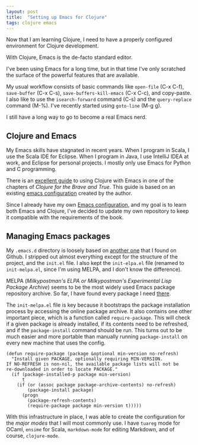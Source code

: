 ```yaml
---
layout: post
title:  "Setting up Emacs for Clojure"
tags: clojure emacs
---
```


Now that I am learning Clojure, I need to have a properly configured environment for Clojure development.

With Clojure, Emacs is the de-facto standard editor.

I've been using Emacs for a long time, but in that time I've only scratched the surface of the powerful features that are available.

My usual workflow consists of basic commands like `open-file` (C-x C-f), `save-buffer` (C-x C-s), `save-buffers-kill-emacs` (C-x C-c), and copy-paste. I also like to use the `isearch-forward` command (C-s) and the `query-replace` command (M-%). I've recently started using `goto-line` (M-g g).

I still have a long way to go to become a real Emacs nerd.

## Clojure and Emacs

My Emacs skills have stagnated in recent years. When I program in Scala, I use the Scala IDE for Eclipse. When I program in Java, I use IntelliJ IDEA at work, and Eclipse for personal projects. I mostly only use Emacs for Python and C programming.

There is an [excellent guide][brave-and-true-emacs] to using Clojure with Emacs in one of the chapters of *Clojure for the Brave and True*. This guide is based on an existing [emacs configuration][brave-and-true-emacs-conf] created by the author.

Since I already have my own [Emacs configuration][yzernik-emacs-d], and my goal is to learn both Emacs and Clojure, I've decided to update my own repository to keep it compatible with the requirements of the book.

## Managing Emacs packages

My `.emacs.d` directory is loosely based on [another one][purcell-emacs-d] that I found on Github. I stripped out almost everything except for the structure of the project, and the `init.el` file. I also kept the `init-elpa.el` file (renamed to `init-melpa.el`, since I'm using MELPA, and I don't know the difference).

MELPA (*Milkypostman's ELPA or Milkypostman's Experimental Lisp Package Archive*) seems to be the most widely used Emacs package repository archive. So far, I have found every package I need [there][melpa].

The `init-melpa.el` file is key because it bootstraps the package installation process by accessing the online package archive. It also contains one other important piece, which is a function called `require-package`. This will check if a given package is already installed, if its contents need to be refreshed, and if the `package-install` command should be run. This turns out to be much easier and more portable than manually running `package-install` on every new machine that uses the config.


```elisp
(defun require-package (package &optional min-version no-refresh)
  "Install given PACKAGE, optionally requiring MIN-VERSION.
If NO-REFRESH is non-nil, the available package lists will not be
re-downloaded in order to locate PACKAGE."
  (if (package-installed-p package min-version)
      t
    (if (or (assoc package package-archive-contents) no-refresh)
        (package-install package)
      (progn
        (package-refresh-contents)
        (require-package package min-version t)))))
```


With this infrastructure in place, I was able to create the configuration for the *major modes* that I will most commonly use. I have `tuareg` mode for OCaml, `ensime` for Scala, `markdown-mode` for editing Markdown, and of course, `clojure-mode`.



[brave-and-true-emacs]:       http://www.braveclojure.com/basic-emacs/
[brave-and-true-emacs-conf]:  https://github.com/flyingmachine/emacs-for-clojure
[yzernik-emacs-d]:            https://github.com/yzernik/.emacs.d
[purcell-emacs-d]:            https://github.com/purcell/emacs.d
[melpa]:                      http://melpa.org
